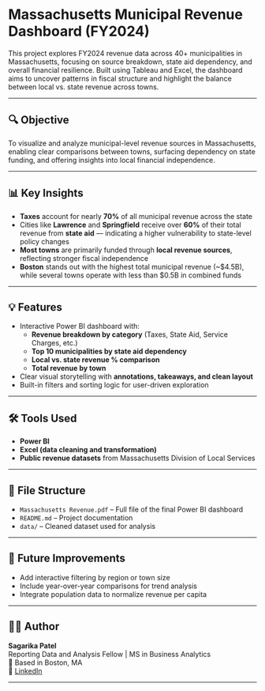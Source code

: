 # Massachusetts Municipal Revenue Dashboard (FY2024)

This project explores FY2024 revenue data across 40+ municipalities in Massachusetts, focusing on source breakdown, state aid dependency, and overall financial resilience. Built using Tableau and Excel, the dashboard aims to uncover patterns in fiscal structure and highlight the balance between local vs. state revenue across towns.

---

## 🔍 Objective

To visualize and analyze municipal-level revenue sources in Massachusetts, enabling clear comparisons between towns, surfacing dependency on state funding, and offering insights into local financial independence.

---

## 📊 Key Insights

- **Taxes** account for nearly **70%** of all municipal revenue across the state  
- Cities like **Lawrence** and **Springfield** receive over **60%** of their total revenue from **state aid** — indicating a higher vulnerability to state-level policy changes  
- **Most towns** are primarily funded through **local revenue sources**, reflecting stronger fiscal independence  
- **Boston** stands out with the highest total municipal revenue (~$4.5B), while several towns operate with less than $0.5B in combined funds

---

## 💡 Features

- Interactive Power BI dashboard with:
  - **Revenue breakdown by category** (Taxes, State Aid, Service Charges, etc.)
  - **Top 10 municipalities by state aid dependency**
  - **Local vs. state revenue % comparison**
  - **Total revenue by town**
- Clear visual storytelling with **annotations, takeaways, and clean layout**
- Built-in filters and sorting logic for user-driven exploration

---

## 🛠 Tools Used

- **Power BI**
- **Excel (data cleaning and transformation)**
- **Public revenue datasets** from Massachusetts Division of Local Services

---

## 📁 File Structure

- `Massachusetts Revenue.pdf` – Full file of the final Power BI dashboard  
- `README.md` – Project documentation  
- `data/` – Cleaned dataset used for analysis
---

## 🚀 Future Improvements

- Add interactive filtering by region or town size  
- Include year-over-year comparisons for trend analysis  
- Integrate population data to normalize revenue per capita

---

## 👩‍💻 Author

**Sagarika Patel**  
Reporting Data and Analysis Fellow | MS in Business Analytics  
📍 Based in Boston, MA  
🔗 [LinkedIn](https://www.linkedin.com/in/sagarikapatel6)

---


